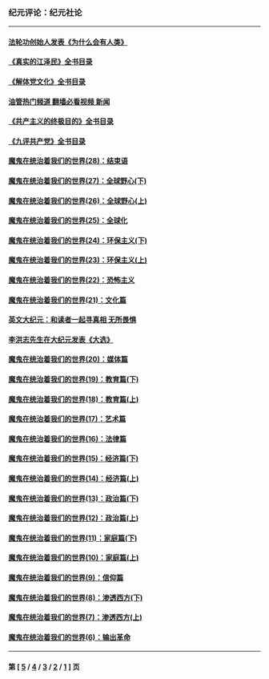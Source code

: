 ### 纪元评论：纪元社论
---
#### [法轮功创始人发表《为什么会有人类》](../../pages/nsc422/n13912117.md?03030330) 
#### [《真实的江泽民》全书目录](../../pages/nsc422/n13721399.md?03030330) 
#### [《解体党文化》全书目录](../../pages/nsc422/n13721157.md?03030330) 
#### [油管热门频道 翻墙必看视频 新闻](ok?03030330)
#### [《共产主义的终极目的》全书目录](../../pages/nsc422/n13721048.md?03030330) 
#### [《九评共产党》全书目录](../../pages/nsc422/n13708085.md?03030330) 
#### [魔鬼在统治着我们的世界(28)：结束语](../../pages/nsc422/n10936246.md?03030330) 
#### [魔鬼在统治着我们的世界(27)：全球野心(下)](../../pages/nsc422/n10928319.md?03030330) 
#### [魔鬼在统治着我们的世界(26)：全球野心(上)](../../pages/nsc422/n10900318.md?03030330) 
#### [魔鬼在统治着我们的世界(25)：全球化](../../pages/nsc422/n10788205.md?03030330) 
#### [魔鬼在统治着我们的世界(24)：环保主义(下)](../../pages/nsc422/n10695307.md?03030330) 
#### [魔鬼在统治着我们的世界(23)：环保主义(上)](../../pages/nsc422/n10688613.md?03030330) 
#### [魔鬼在统治着我们的世界(22)：恐怖主义](../../pages/nsc422/n10614727.md?03030330) 
#### [魔鬼在统治着我们的世界(21)：文化篇](../../pages/nsc422/n10597706.md?03030330) 
#### [英文大纪元：和读者一起寻真相 无所畏惧](../../pages/nsc422/n12542027.md?03030330) 
#### [李洪志先生在大纪元发表《大选》](../../pages/nsc422/n12534746.md?03030330) 
#### [魔鬼在统治着我们的世界(20)：媒体篇](../../pages/nsc422/n10586579.md?03030330) 
#### [魔鬼在统治着我们的世界(19)：教育篇(下)](../../pages/nsc422/n10564808.md?03030330) 
#### [魔鬼在统治着我们的世界(18)：教育篇(上)](../../pages/nsc422/n10526970.md?03030330) 
#### [魔鬼在统治着我们的世界(17)：艺术篇](../../pages/nsc422/n10499093.md?03030330) 
#### [魔鬼在统治着我们的世界(16)：法律篇](../../pages/nsc422/n10485969.md?03030330) 
#### [魔鬼在统治着我们的世界(15)：经济篇(下)](../../pages/nsc422/n10469975.md?03030330) 
#### [魔鬼在统治着我们的世界(14)：经济篇(上)](../../pages/nsc422/n10457370.md?03030330) 
#### [魔鬼在统治着我们的世界(13)：政治篇(下)](../../pages/nsc422/n10448270.md?03030330) 
#### [魔鬼在统治着我们的世界(12)：政治篇(上)](../../pages/nsc422/n10444576.md?03030330) 
#### [魔鬼在统治着我们的世界(11)：家庭篇(下)](../../pages/nsc422/n10440961.md?03030330) 
#### [魔鬼在统治着我们的世界(10)：家庭篇(上)](../../pages/nsc422/n10435448.md?03030330) 
#### [魔鬼在统治着我们的世界(9)：信仰篇](../../pages/nsc422/n10432159.md?03030330) 
#### [魔鬼在统治着我们的世界(8)：渗透西方(下)](../../pages/nsc422/n10429603.md?03030330) 
#### [魔鬼在统治着我们的世界(7)：渗透西方(上)](../../pages/nsc422/n10426013.md?03030330) 
#### [魔鬼在统治着我们的世界(6)：输出革命](../../pages/nsc422/n10421536.md?03030330) 

---
#### 第 [ [5](./5.md?03030330) / [4](./4.md?03030330) / [3](./3.md?03030330) / [2](./2.md?03030330) / [1](./1.md?03030330) ] 页
